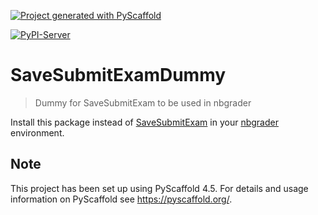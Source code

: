 [![Project generated with PyScaffold](https://img.shields.io/badge/-PyScaffold-005CA0?logo=pyscaffold)](https://pyscaffold.org/)

[![PyPI-Server](https://img.shields.io/pypi/v/savesubmitexamdummy-sebastian-stigler.svg)](https://pypi.org/project/savesubmitexamdummy-sebastian-stigler/)

# SaveSubmitExamDummy

> Dummy for SaveSubmitExam to be used in nbgrader

Install this package instead of
[SaveSubmitExam](https://pypi.org/project/savesubmitexam-sebastian-stigler/)
in your [nbgrader](https://pypi.org/project/nbgrader/) environment.

## Note

This project has been set up using PyScaffold 4.5. For details and usage
information on PyScaffold see <https://pyscaffold.org/>.

